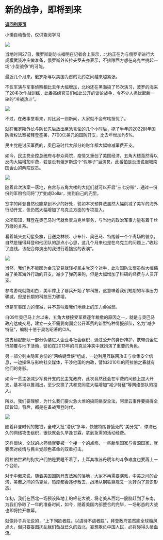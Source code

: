 # 新的战争，即将到来

[**返回列表页**](/gzh/政事堂2019)

小懒自动备份，仅供查阅学习

![](https://mmbiz.qpic.cn/mmbiz_jpg/rxhS23yu8cPAX2kpvVmkWOHlQ85JY6R7dDuQCKv6aSwAUNOWU2lI8o4riaz2E7x7B1Iia4ia64FENK7dB4GNxSSow/640?wx_fmt=jpeg)

  

当地时间27日，俄罗斯副防长福明在记者会上表示，北约正在为与俄罗斯进行大规模武装冲突做准备，俄罗斯外长拉夫罗夫亦表示，不排除西方想在乌克兰挑起一场“小型战争”的可能。

  

最近几个月来，俄罗斯与以美国为首的北约之间越来越紧张。

  

不仅军演与军事侦察相比去年大幅增加，北约还在黑海搞了15次演习，波罗的海来了20多次作战训练，此番高级官员们如此公开的谈论战争，令不少人担忧起新一轮的“冷战热斗”。

  

![](https://mmbiz.qpic.cn/mmbiz_jpg/rxhS23yu8cPAX2kpvVmkWOHlQ85JY6R7bL0jzOyVyt1BD3UokA4hkicbWzwSYMuhnRhIbpPgnZokzDWw47WQ3GQ/640?wx_fmt=jpeg)

  

不过，在政事堂看来，对比另一则新闻，大家就不会有啥担忧了。  

  

就在俄罗斯外长与防长先后放出鹰派言论的几个小时后，拖了半年的2022财年国防授权法案被拜登签署，7700亿美元的国防开支，比去年增加约5%。

  

民主党是讨厌军费的，奥巴马时代大部分的财年都大幅缩减军费开支。

  

如今，民主党全控总统府与参众两院，疫情又重创了美国经济，五角大楼竟然得以反向大幅增加军费，若是没有俄罗斯这个”假麻子“当演员，此番怕是没法说服城南国会山的两院议员。

  

![](https://mmbiz.qpic.cn/mmbiz_png/rxhS23yu8cPAX2kpvVmkWOHlQ85JY6R7dkt6uPib3vCbd40y7I9WqoKfHKnHR34QCSfmBHWF1QKFGceyibDIjzOw/640?wx_fmt=png)

  

随着此次法案一落地，白宫与五角大楼的大佬们就可以开启”三七分账“，通过一份份的军购合同将”刀“变成Dollar，揣到自己的兜里。

  

签字的拜登自然也能拿到不少的好处，譬如本次预算法虽然大幅削减了美军的海外行动开支，但仍然大幅增加了乌克兰方面的专项投入。

  

众所周知，拜登在奥巴马时代就负责乌克兰事务，与当地的政治军事力量有着千丝万缕的关系。

  

看着城头变幻星条旗，目送克林顿、小布什、奥巴马、特朗普一个个离场的普京，自然是懂得拜登和他团队的那点小心思，这几个月来也是在乌克兰的问题上，”收起了底线，该配合你演出的我进行着拙劣的表演”。

  

![](https://mmbiz.qpic.cn/mmbiz_png/rxhS23yu8cPAX2kpvVmkWOHlQ85JY6R7ib3C7zRA5ZdsVic2reOUPhRBicBsF2hhiaADrpqzF8Zeld2MdAmqpiayHKA/640?wx_fmt=png)

  

当然，我们也不能因为金元交易就轻视民主党这个对手，此次国防法案虽然大幅缩减了美军海外行动的开支，减少了弹药采购，但是大幅增加了科研的经费与人员开支。

  

参考游戏就能明白，美军停止了暴兵开始了攀科技，这意味着我们短期的军事压力骤减，但是长期的科技压力骤增。

  

但是军事压力的骤减，并不意味着我们地缘上的压力会减弱。

  

自09年奥巴马上台以来，五角大楼接受军费逐年裁撤的原因之一，就是与奥巴马政府达成交易，建立一支不需要向国会公开军费的新型特种情报部队，名为”减少特征“，编制十倍于臭名昭著的CIA。

  

这支秘密部队一部分伪装进入企业与社会组织，通过公开的身份掩护，携带资金进行颠覆与地下活动，譬如在2013年的乌克兰冲突中就扮演了重要的角色。

  

另一部分则由隐匿身份的”网络键盘侠“组成，一边利用互联网攻击与收集安全信息，一边操纵与影响社交媒体，干涉他国的内政，譬如2010年的阿拉伯之春就有他们的身影。

  

如今一贯主张减少军费开支的民主党政府，此次竟然还会在军费的问题上加大开支，基本可以推测出，至少交换了共和党同意大幅增加”减少特征“等网络部队的投入。  

  

所以，我们要理解，为什么我们要火急火燎的搞网络安全法，阿里云事件要搞得全国皆知，背后，都是在备战拜登时代。

  

![](https://mmbiz.qpic.cn/mmbiz_jpg/rxhS23yu8cMic39hH8YdaWyia6icmag6vFLope7rLiaB2Ma6CXv3TBRib7GMTA28L9sw7Z3Jk6W44KNEB0IXEeYBE8Q/640?wx_fmt=jpeg)

  

随着拜登时代的撒钱，全球大批“潜伏”多年，快被特朗普饿死的“美分党“，停滞已久的网络攻击组织，很快就会久旱逢甘霖，拿到急需的活动经费。

  

这样很快，全球的火药桶就要被一个接一个的点燃，一些新型国家与资源国家，就要面对疫情与民主党颜色革命的双重打击。  

  

阿拉伯世界的狗大户们怕是要睡不着了，土耳其埃苏丹明年的斗争难度也要再上一个台阶。  

  

对于中俄来说，随着美国国防开支法案的落地，大家不再需要演戏，中美之间的台湾，美俄之间的乌克兰，热度都会逐步散去，战场从钢铁巨舰又一次转向了意识形态。

  

年初，我们在西北一场预设阵地上的棉花大战，将老美从西北一股脑赶到了东南，为我们争取了一年的准备时间，如今，随着美国内部整合的完毕，一场形态的大战也即将拉开帷幕。  

  

就像孙子兵法说的，“上下同欲者胜，以虞待不虞者胜”，拜登政府虽然能全球煽风点火，但只要妄图扰乱我们备战已久的西北，妄想欺负中国人民，必将碰得头破血流。

  

